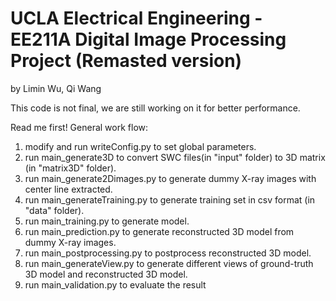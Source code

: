 # UCLA Electrical Engineering - EE211A Digital Image Processing Project (Remasted version)
by Limin Wu, Qi Wang

This code is not final, we are still working on it for better performance.

Read me first!
General work flow:
1. modify and run writeConfig.py to set global parameters.
2. run main_generate3D to convert SWC files(in "input" folder)  to 3D matrix (in "matrix3D" folder).
3. run main_generate2Dimages.py to generate dummy X-ray images with center line extracted.
4. run main_generateTraining.py to generate training set in csv format (in "data" folder).
5. run main_training.py to generate model.
6. run main_prediction.py to generate reconstructed 3D model from dummy X-ray images.
7. run main_postprocessing.py to postprocess reconstructed 3D model.
8. run main_generateView.py to generate different views of ground-truth 3D model and reconstructed 3D model.
9. run main_validation.py to evaluate the result
